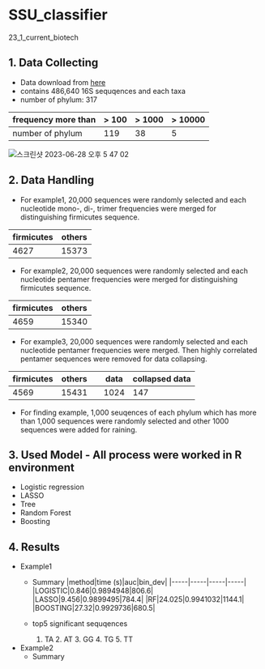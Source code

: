 # SSU_classifier
23_1_current_biotech  
  
## 1. Data Collecting
* Data download from [here](https://github.com/yphsieh/16S-ITGDB/tree/master/data)
* contains 486,640 16S sequqences and each taxa
* number of phylum: 317
   
|frequency more than| > 100 | > 1000 | > 10000 |
|-----|----|-----|------|
|number of phylum| 119 | 38 | 5 |

![스크린샷 2023-06-28 오후 5 47 02](https://github.com/cmkim1/SSU_classifier/assets/119988478/0935f846-b4f6-4315-be31-7dbcece006e1)  
  
## 2. Data Handling
* For example1, 20,000 sequences were randomly selected and each nucleotide mono-, di-, trimer frequencies were merged for distinguishing firmicutes sequence.
   
|firmicutes|others|
|-----|-----|
|4627|15373|  

* For example2, 20,000 sequences were randomly selected and each nucleotide pentamer frequencies were merged for distinguishing firmicutes sequence.
   
|firmicutes|others|
|-----|-----|
|4659|15340|  

* For example3, 20,000 sequences were randomly selected and each nucleotide pentamer frequencies were merged. Then highly correlated pentamer sequences were removed for data collapsing.
   
|firmicutes|others|       | data |collapsed data|
|-----|-----|-----|----|-----|
|4569|15431|      |1024|147|  

* For finding example, 1,000 seuqences of each phylum which has more than 1,000 sequences were randomly selected and other 1000 sequences were added for raining.
  
## 3. Used Model - All process were worked in R environment
* Logistic regression
* LASSO
* Tree
* Random Forest
* Boosting
  
## 4. Results
* Example1
  * Summary
    |method|time (s)|auc|bin_dev|
    |-----|-----|-----|-----|
    |LOGISTIC|0.846|0.9894948|806.6|
    |LASSO|9.456|0.9899495|784.4|
    |RF|24.025|0.9941032|1144.1|
    |BOOSTING|27.32|0.9929736|680.5|
      
  * top5 significant sequqences
    1. TA 2. AT 3. GG 4. TG 5. TT
* Example2
  * Summary



